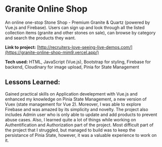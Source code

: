 # Granite Online Shop
An online one-stop Stone Shop - Premium Granite & Quartz (powered by Vue.js and Firebase). Users can sign up and look through all the listed collection items (granite and other stones on sale), can browse by category and search the products they want. 

**Link to project:** [http://recruiters-love-seeing-live-demos.com/](https://granite-online-shop-mim9.vercel.app/)

**Tech used:** HTML, JavaScript (Vue.js), Bootstrap for styling, Firebase for backend, Cloudinary for image upload, Pinia for State Management

## Lessons Learned:
Gained practical skills on Application develepment with Vue.js and enhanced my knowledge on Pinia State Management, a new version of Vuex (state management for Vue 2). Moreover, I was able to explore Firebase and was amazed by its simplicity and novelty. The project also includes Admin user who is only able to update and add products to prevent abuse cases. Also, I learned quite a lot of things while working on Authentification and Authorization part of the project. Most difficult part of the project that I struggled, but managed to build was to keep the persistance of Pinia State, however, it was a valuable experience to work on it. 
